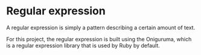 # Regular expression

A regular expression is simply a pattern describing a certain amount of text.

For this project, the regular expression is built using the Oniguruma, which is a regular expression library that is used by Ruby by default.
